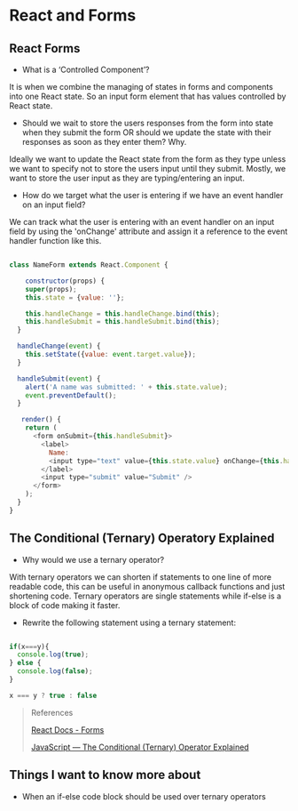 # React and Forms

## React Forms

- What is a ‘Controlled Component’?

It is when we combine the managing of states in forms and components into one React state. So an input form element that has values controlled by React state. 

- Should we wait to store the users responses from the form into state when they submit the form OR should we update the state with their responses as soon as they enter them? Why.

Ideally we want to update the React state from the form as they type unless we want to specify not to store the users input until they submit. Mostly, we want to store the user input as they are typing/entering an input.

- How do we target what the user is entering if we have an event handler on an input field?

We can track what the user is entering with an event handler on an input field by using the 'onChange' attribute and assign it a reference to the event handler function like this.


```javascript

class NameForm extends React.Component {

    constructor(props) {
    super(props);
    this.state = {value: ''};

    this.handleChange = this.handleChange.bind(this);
    this.handleSubmit = this.handleSubmit.bind(this);
  }

  handleChange(event) {
    this.setState({value: event.target.value});
  }

  handleSubmit(event) {
    alert('A name was submitted: ' + this.state.value);
    event.preventDefault();
  }

   render() {
    return (
      <form onSubmit={this.handleSubmit}>
        <label>
          Name:
          <input type="text" value={this.state.value} onChange={this.handleChange} />
        </label>
        <input type="submit" value="Submit" />
      </form>
    );
  }
}

```

## The Conditional (Ternary) Operatory Explained


- Why would we use a ternary operator?

With ternary operators we can shorten if statements to one line of more readable code, this can be useful in anonymous callback functions and just shortening code. Ternary operators are single statements while if-else is a block of code making it faster.

- Rewrite the following statement using a ternary statement:

```javascript

if(x===y){
  console.log(true);
} else {
  console.log(false);
}

x === y ? true : false

```

>References
>
>[React Docs - Forms](https://reactjs.org/docs/forms.html)
>
>[JavaScript — The Conditional (Ternary) Operator Explained](https://codeburst.io/javascript-the-conditional-ternary-operator-explained-cac7218beeff)
>

## Things I want to know more about

- When an if-else code block should be used over ternary operators
